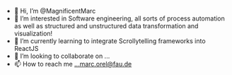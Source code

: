 - 👋 Hi, I’m @MagnificentMarc
- 👀 I’m interested in Software engineering, all sorts of process automation as well as structured and unstructured data transformation and visualization!
- 🌱 I’m currently learning to integrate Scrollytelling frameworks into ReactJS
- 💞️ I’m looking to collaborate on ...
- 📫 How to reach me ...marc.orel@fau.de

<!---
MagnificentMarc/MagnificentMarc is a ✨ special ✨ repository because its `README.md` (this file) appears on your GitHub profile.
You can click the Preview link to take a look at your changes.
--->
